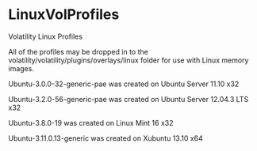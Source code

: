 LinuxVolProfiles
================

Volatility Linux Profiles

All of the profiles may be dropped in to the volatility/volatility/plugins/overlays/linux folder for use with Linux memory images.

Ubuntu-3.0.0-32-generic-pae was created on Ubuntu Server 11.10 x32

Ubuntu-3.2.0-56-generic-pae was created on Ubuntu Server 12.04.3 LTS x32

Ubuntu-3.8.0-19 was created on Linux Mint 16 x32

Ubuntu-3.11.0.13-generic was created on Xubuntu 13.10 x64
